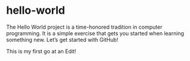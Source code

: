 # hello-world
The Hello World project is a time-honored tradition in computer programming. It is a simple exercise that gets you started when learning something new. Let’s get started with GitHub!

This is my first go at an Edit!
